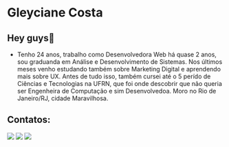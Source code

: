 # Gleyciane Costa
## Hey guys👋

- Tenho 24 anos, trabalho como Desenvolvedora Web há quase 2 anos, sou graduanda em Análise e Desenvolvimento de Sistemas. Nos últimos meses venho estudando também sobre Marketing Digital e aprendendo mais sobre UX. Antes de tudo isso, também cursei até o 5 perído de Ciências e Tecnologias na UFRN, que foi onde descobrir que não queria ser Engenheira de Computação e sim Desenvolvedoa. Moro no Rio de Janeiro/RJ, cidade Maravilhosa. 

 ## Contatos:
<div>
<a href="https://instagram.com/gleyctavaress" target="_blank"><img src="https://img.shields.io/badge/-Instagram-%23E4405F?style=for-the-badge&logo=instagram&logoColor=white" target="_blank"></a>
<a href = "mailto:contato@gleyc47@gmail.com"><img src="https://img.shields.io/badge/Gmail-D14836?style=for-the-badge&logo=gmail&logoColor=white" target="_blank"></a>
<a href="https://www.linkedin.com/in/gleycianecosta" target="_blank"><img src="https://img.shields.io/badge/-LinkedIn-%230077B5?style=for-the-badge&logo=linkedin&logoColor=white" target="_blank"></a>   
</div>         

<!--

          
-->
